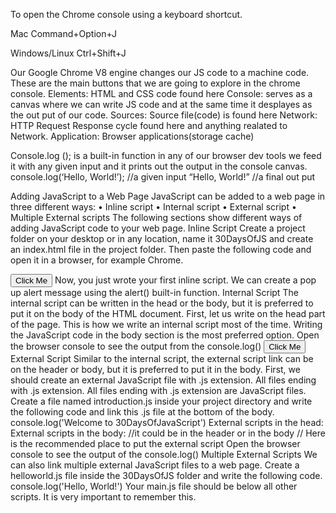 To open the Chrome console using a keyboard shortcut.

Mac
Command+Option+J

Windows/Linux
Ctrl+Shift+J

Our Google Chrome V8 engine changes our JS code to a machine code.
These are the main buttons that we are going to explore in the chrome console.
Elements: HTML and CSS code found here
Console: serves as a canvas where we can write JS code and at the same time it desplayes as the out put of our code.
Sources: Source file(code) is found here 
Network: HTTP Request Response cycle found here and anything realated to Network.
Application: Browser applications(storage cache)
 
Console.log (); is a built-in function in any of our browser dev tools
we feed it with any given input and it prints out the output in the console canvas.
console.log(‘Hello, World!’); //a given input
“Hello, World!” //a final out put 

Adding JavaScript to a Web Page
JavaScript can be added to a web page in three different ways:
•	Inline script
•	Internal script
•	External script
•	Multiple External scripts
The following sections show different ways of adding JavaScript code to your web page.
Inline Script
Create a project folder on your desktop or in any location, name it 30DaysOfJS and create an index.html file in the project folder. Then paste the following code and open it in a browser, for example Chrome.
<!DOCTYPE html>
<html>
  <head>
    <title>30DaysOfScript:Inline Script</title>
  </head>
  <body>
    <button onclick="alert('Welcome to 30DaysOfJavaScript!')">Click Me</button>
  </body>
</html>
Now, you just wrote your first inline script. We can create a pop up alert message using the alert() built-in function.
Internal Script
The internal script can be written in the head or the body, but it is preferred to put it on the body of the HTML document. First, let us write on the head part of the page.
<!DOCTYPE html>
<html>
  <head>
    <title>30DaysOfScript:Internal Script</title>
    <script>
      console.log('Welcome to 30DaysOfJavaScript')
    </script>
  </head>
  <body></body>
</html>
This is how we write an internal script most of the time. Writing the JavaScript code in the body section is the most preferred option. Open the browser console to see the output from the console.log()
<!DOCTYPE html>
<html>
  <head>
    <title>30DaysOfScript:Internal Script</title>
  </head>
  <body>
    <button onclick="alert('Welcome to 30DaysOfJavaScript!');">Click Me</button>
    <script>
      console.log('Welcome to 30DaysOfJavaScript')
    </script>
  </body>
</html>
External Script
Similar to the internal script, the external script link can be on the header or body, but it is preferred to put it in the body. First, we should create an external JavaScript file with .js extension. All files ending with .js extension. All files ending with .js extension are JavaScript files. Create a file named introduction.js inside your project directory and write the following code and link this .js file at the bottom of the body.
console.log('Welcome to 30DaysOfJavaScript')
External scripts in the head:
<!DOCTYPE html>
<html>
  <head>
    <title>30DaysOfJavaScript:External script</title>
    <script src="introduction.js"></script>
  </head>
  <body></body>
</html>
External scripts in the body:
<!DOCTYPE html>
<html>
  <head>
    <title>30DaysOfJavaScript:External script</title>
  </head>
  <body>
    //it could be in the header or in the body // Here is the recommended place
    to put the external script
    <script src="introduction.js"></script>
  </body>
</html>
Open the browser console to see the output of the console.log()
Multiple External Scripts
We can also link multiple external JavaScript files to a web page. Create a helloworld.js file inside the 30DaysOfJS folder and write the following code.
console.log('Hello, World!')
<!DOCTYPE html>
<html>
  <head>
    <title>Multiple External Scripts</title>
  </head>
  <body>
    <script src="./helloworld.js"></script>
    <script src="./introduction.js"></script>
  </body>
</html>
Your main.js file should be below all other scripts. It is very important to remember this.
